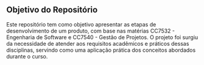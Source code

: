## Objetivo do Repositório

Este repositório tem como objetivo apresentar as etapas de desenvolvimento de um produto, com base nas matérias CC7532 - Engenharia de Software e CC7540 - Gestão de Projetos. O projeto foi surgiu da necessidade de atender aos requisitos acadêmicos e práticos dessas disciplinas, servindo como uma aplicação prática dos conceitos abordados durante o curso.


